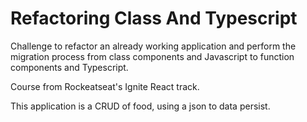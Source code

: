 # Refactoring Class And Typescript

Challenge to refactor an already working application and perform the migration process from class components and Javascript to function components and Typescript.

Course from Rockeatseat's Ignite React track.

This application is a CRUD of food, using a json to data persist.
